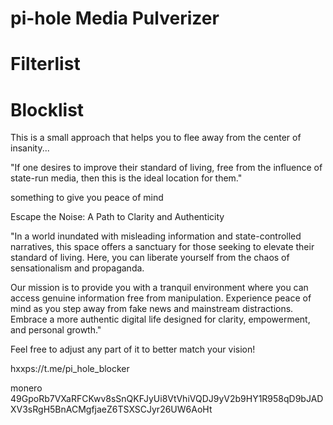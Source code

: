 # pi-hole Media Pulverizer 
# Filterlist 
# Blocklist

This is a small approach that helps you to flee away from the center of insanity...

"If one desires to improve their standard of living, free from the influence of state-run media, then this is the ideal location for them."

something to give you peace of mind


Escape the Noise: A Path to Clarity and Authenticity

"In a world inundated with misleading information and state-controlled narratives, this space offers a sanctuary for those seeking to elevate their standard of living. Here, you can liberate yourself from the chaos of sensationalism and propaganda.

Our mission is to provide you with a tranquil environment where you can access genuine information free from manipulation. Experience peace of mind as you step away from fake news and mainstream distractions. Embrace a more authentic digital life designed for clarity, empowerment, and personal growth."

Feel free to adjust any part of it to better match your vision!

hxxps://t.me/pi_hole_blocker

monero
49GpoRb7VXaRFCKwv8sSnQKFJyUi8VtVhiVQDJ9yV2b9HY1R958qD9bJADXV3sRgH5BnACMgfjaeZ6TSXSCJyr26UW6AoHt
